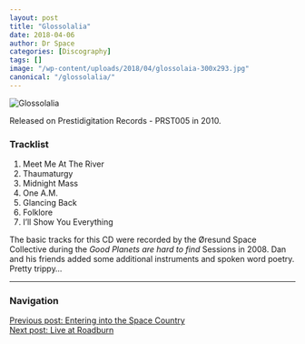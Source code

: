 ```yaml
---
layout: post
title: "Glossolalia"
date: 2018-04-06
author: Dr Space
categories: [Discography]
tags: []
image: "/wp-content/uploads/2018/04/glossolaia-300x293.jpg"
canonical: "/glossolalia/"
---
```


![Glossolalia](wp-content/uploads/2018/04/glossolaia-300x293.jpg)

Released on Prestidigitation Records - PRST005 in 2010.

### Tracklist

1. Meet Me At The River  
2. Thaumaturgy  
3. Midnight Mass  
4. One A.M.  
5. Glancing Back  
6. Folklore  
7. I’ll Show You Everything

The basic tracks for this CD were recorded by the Øresund Space Collective during the *Good Planets are hard to find* Sessions in 2008. Dan and his friends added some additional instruments and spoken word poetry. Pretty trippy…

---

### Navigation

[Previous post: Entering into the Space Country](/entering-into-the-space-country/)  
[Next post: Live at Roadburn](/live-at-roadburn/)
